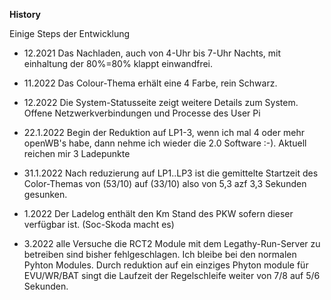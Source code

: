**History**

Einige Steps der Entwicklung


- 12.2021 Das Nachladen, auch von 4-Uhr bis 7-Uhr Nachts, mit einhaltung der 80%=80% klappt einwandfrei.

- 11.2022 Das Colour-Thema erhält eine 4 Farbe, rein Schwarz.

- 12.2022 Die System-Statusseite zeigt weitere Details zum System. Offene Netzwerkverbindungen und Processe des User Pi

 
- 22.1.2022 Begin der Reduktion auf LP1-3, wenn ich mal 4 oder mehr openWB's habe, dann nehme ich wieder die 2.0 Software :-).  Aktuell reichen mir 3 Ladepunkte

- 31.1.2022 Nach reduzierung auf LP1..LP3 ist die gemittelte Startzeit des Color-Themas von (53/10) auf (33/10) also von 5,3 azf 3,3 Sekunden gesunken.

- 1.2022 Der Ladelog enthält den Km Stand des PKW sofern dieser verfügbar ist. (Soc-Skoda macht es)

- 3.2022 alle Versuche die RCT2 Module mit dem Legathy-Run-Server zu betreiben sind bisher fehlgeschlagen. Ich bleibe bei den normalen Pyhton Modules. Durch reduktion auf ein einziges Phyton module für EVU/WR/BAT singt die Laufzeit der Regelschleife weiter von 7/8 auf 5/6 Sekunden.
